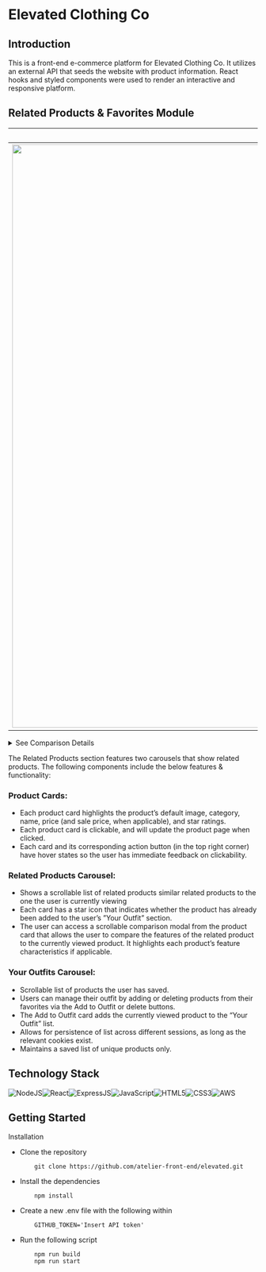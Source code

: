 # Elevated Clothing Co

## Introduction
This is a front-end e-commerce platform for Elevated Clothing Co. It utilizes an external API that seeds the website with product information. React hooks and styled components were used to render an interactive and responsive platform.


## Related Products & Favorites Module


Light Theme             |  Dark Theme
:-------------------------:|:-------------------------:
<img width="1176" alt="rlight" src="https://user-images.githubusercontent.com/37416800/214944738-a343ef15-e5cc-4f4e-99b0-72afd00b0486.png">  |  <img width="1178" alt="rdark" src="https://user-images.githubusercontent.com/37416800/214944746-354772f2-a170-4214-8e42-dc402b4b944a.png">

<details>
    <summary>See Comparison Details</summary>

<img width="1175" alt="Screen Shot 2023-01-26 at 12 31 37 PM" src="https://user-images.githubusercontent.com/37416800/214944462-12f487f5-02ec-42d1-ba91-323d7eda2627.png">

</details>


The Related Products section features two carousels that show related products. The following components include the below features & functionality:

### Product Cards:
* Each product card highlights the product’s default image, category, name, price (and sale price, when applicable), and star ratings.
* Each product card is clickable, and will update the product page when clicked.
* Each card and its corresponding action button (in the top right corner) have hover states so the user has immediate feedback on clickability.

### Related Products Carousel:
* Shows a scrollable list of related products similar related products to the one the user is currently viewing
* Each card has a star icon that indicates whether the product has already been added to the user’s ”Your Outfit” section.
* The user can access a scrollable comparison modal from the product card that allows the user to compare the features of the related product to the currently viewed product. It highlights each product’s feature characteristics if applicable.

### Your Outfits Carousel:
* Scrollable list of products the user has saved.
* Users can manage their outfit by adding or deleting products from their favorites via the Add to Outfit or delete buttons.
* The Add to Outfit card adds the currently viewed product to the “Your Outfit” list.
* Allows for persistence of list across different sessions, as long as the relevant cookies exist.
* Maintains a saved list of unique products only.


## Technology Stack
![NodeJS](https://img.shields.io/badge/Node.js-43853D?style=for-the-badge&logo=node.js&logoColor=white)![React](https://img.shields.io/badge/React-20232A?style=for-the-badge&logo=react&logoColor=61DAFB)![ExpressJS](https://img.shields.io/badge/Express.js-404D59?style=for-the-badge)![JavaScript](https://img.shields.io/badge/JavaScript-323330?style=for-the-badge&logo=javascript&logoColor=F7DF1E)![HTML5](https://img.shields.io/badge/HTML5-E34F26?style=for-the-badge&logo=html5&logoColor=white)![CSS3](https://img.shields.io/badge/CSS3-1572B6?style=for-the-badge&logo=css3&logoColor=white)![AWS](https://img.shields.io/badge/Amazon_AWS-232F3E?style=for-the-badge&logo=amazon-aws&logoColor=white)

## Getting Started

Installation

- Clone the repository
  ```
      git clone https://github.com/atelier-front-end/elevated.git
  ```
- Install the dependencies
  ```
      npm install
  ```
- Create a new .env file with the following within

  ```
      GITHUB_TOKEN='Insert API token'
  ```

- Run the following script
  ```
      npm run build
      npm run start
  ```

